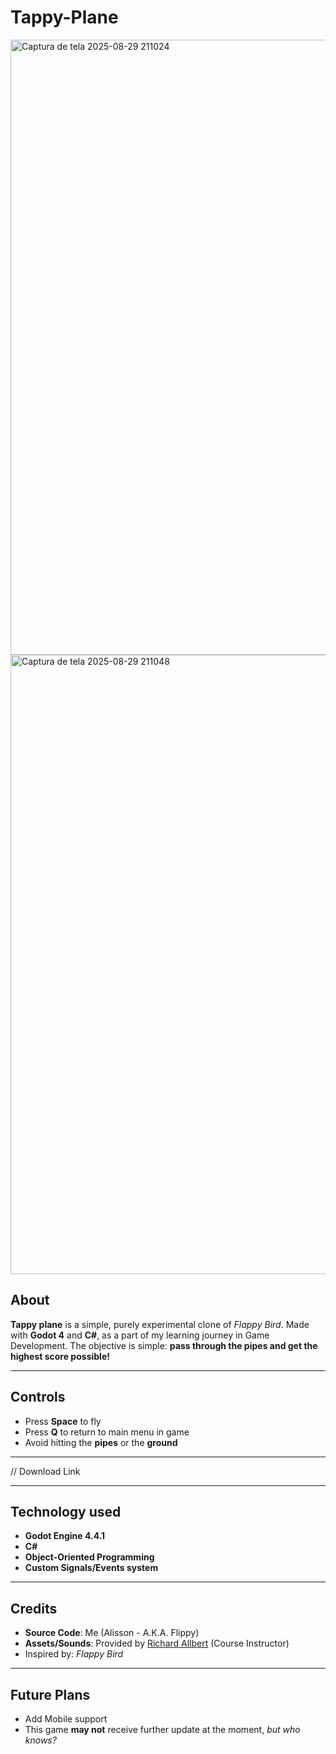 # Tappy-Plane

<img width="554" height="984" alt="Captura de tela 2025-08-29 211024" src="https://github.com/user-attachments/assets/b0e0752a-5702-4e25-a65f-4358848da068" />
<img width="563" height="991" alt="Captura de tela 2025-08-29 211048" src="https://github.com/user-attachments/assets/927f7c26-161b-4614-967d-a0e9453812f1" />

## About
**Tappy plane** is a simple, purely experimental clone of *Flappy Bird*. Made with **Godot 4** and **C#**, as a part of my learning journey in Game Development. The objective is simple: **pass through the pipes and get the highest score possible!**

---

## Controls
- Press **Space** to fly
- Press **Q** to return to main menu in game
- Avoid hitting the **pipes** or the **ground**

---

// Download Link

---

## Technology used
- **Godot Engine 4.4.1**
- **C#**
- **Object-Oriented Programming**
- **Custom Signals/Events system**

---

## Credits
- **Source Code**: Me (Alisson - A.K.A. Flippy)
- **Assets/Sounds**: Provided by [Richard Allbert](https://www.udemy.com/course/learn-2d-game-development-godot-43-c-from-scratch/?couponCode=KEEPLEARNINGBR) (Course Instructor)
- Inspired by: *Flappy Bird*

---

## Future Plans
- Add Mobile support
- This game **may not** receive further update at the moment, *but who knows?*

